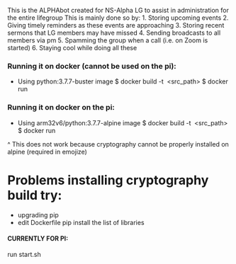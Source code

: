 This is the ALPHAbot created for NS-Alpha LG to assist in administration for the entire lifegroup
This is mainly done so by:
    1. Storing upcoming events
    2. Giving timely reminders as these events are approaching
    3. Storing recent sermons that LG members may have missed
    4. Sending broadcasts to all members via pm
    5. Spamming the group when a call (i.e. on Zoom is started)
    6. Staying cool while doing all these

### Running it on docker (cannot be used on the pi):
- Using python:3.7.7-buster image
$ docker build -t <image name> <src_path>
$ docker run <image name>

### Running it on docker on the pi:
- Using arm32v6/python:3.7.7-alpine image
$ docker build -t <image name> <src_path>
$ docker run <image name>

^ This does not work because cryptography cannot be properly installed on alpine (required in emojize)

# Problems installing cryptography build try:
- upgrading pip 
- edit Dockerfile pip install the list of libraries

#### CURRENTLY FOR PI:
run start.sh